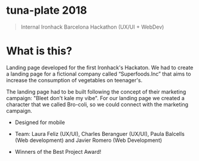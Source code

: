# tuna-plate 2018

> Internal Ironhack Barcelona Hackathon (UX/UI + WebDev)

# What is this?
Landing page developed for the first Ironhack's Hackaton. We had to create a landing page for a fictional company called “Superfoods.Inc” that aims to increase the consumption of vegetables on teenager's.

The landing page had to be built following the concept of their marketing campaign: "Bleet don't kale my vibe". For our landing page we created a character that we called Bro-coli, so we could connect with the marketing campaign.

- Designed for mobile

- Team: Laura Feliz (UX/UI), Charles Beranguer (UX/UI), Paula Balcells (Web development) and Javier Romero (Web Development)

- Winners of the Best Project Award!
